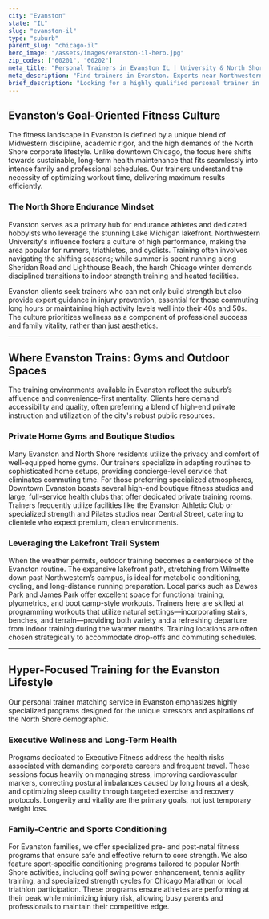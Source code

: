 ```yaml
---
city: "Evanston"
state: "IL"
slug: "evanston-il"
type: "suburb"
parent_slug: "chicago-il"
hero_image: "/assets/images/evanston-il-hero.jpg"
zip_codes: ["60201", "60202"]
meta_title: "Personal Trainers in Evanston IL | University & North Shore Fitness"
meta_description: "Find trainers in Evanston. Experts near Northwestern University, lakefront training, and specialized fitness for the North Shore community."
brief_description: "Looking for a highly qualified personal trainer in Evanston, IL? We connect busy North Shore professionals and Northwestern families with elite, certified coaches specializing in customized wellness plans. Achieve your ambitious fitness goals—whether optimizing executive health, mastering strength and longevity, or prioritizing post-natal recovery. Find the perfect match for convenient, goal-driven training right near Downtown Evanston or in the surrounding North Shore community. Stop searching and start your personalized fitness journey today."
---
```

## Evanston’s Goal-Oriented Fitness Culture

The fitness landscape in Evanston is defined by a unique blend of Midwestern discipline, academic rigor, and the high demands of the North Shore corporate lifestyle. Unlike downtown Chicago, the focus here shifts towards sustainable, long-term health maintenance that fits seamlessly into intense family and professional schedules. Our trainers understand the necessity of optimizing workout time, delivering maximum results efficiently.

### The North Shore Endurance Mindset

Evanston serves as a primary hub for endurance athletes and dedicated hobbyists who leverage the stunning Lake Michigan lakefront. Northwestern University's influence fosters a culture of high performance, making the area popular for runners, triathletes, and cyclists. Training often involves navigating the shifting seasons; while summer is spent running along Sheridan Road and Lighthouse Beach, the harsh Chicago winter demands disciplined transitions to indoor strength training and heated facilities.

Evanston clients seek trainers who can not only build strength but also provide expert guidance in injury prevention, essential for those commuting long hours or maintaining high activity levels well into their 40s and 50s. The culture prioritizes wellness as a component of professional success and family vitality, rather than just aesthetics.

---

## Where Evanston Trains: Gyms and Outdoor Spaces

The training environments available in Evanston reflect the suburb’s affluence and convenience-first mentality. Clients here demand accessibility and quality, often preferring a blend of high-end private instruction and utilization of the city's robust public resources.

### Private Home Gyms and Boutique Studios

Many Evanston and North Shore residents utilize the privacy and comfort of well-equipped home gyms. Our trainers specialize in adapting routines to sophisticated home setups, providing concierge-level service that eliminates commuting time. For those preferring specialized atmospheres, Downtown Evanston boasts several high-end boutique fitness studios and large, full-service health clubs that offer dedicated private training rooms. Trainers frequently utilize facilities like the Evanston Athletic Club or specialized strength and Pilates studios near Central Street, catering to clientele who expect premium, clean environments.

### Leveraging the Lakefront Trail System

When the weather permits, outdoor training becomes a centerpiece of the Evanston routine. The expansive lakefront path, stretching from Wilmette down past Northwestern’s campus, is ideal for metabolic conditioning, cycling, and long-distance running preparation. Local parks such as Dawes Park and James Park offer excellent space for functional training, plyometrics, and boot camp-style workouts. Trainers here are skilled at programming workouts that utilize natural settings—incorporating stairs, benches, and terrain—providing both variety and a refreshing departure from indoor training during the warmer months. Training locations are often chosen strategically to accommodate drop-offs and commuting schedules.

---

## Hyper-Focused Training for the Evanston Lifestyle

Our personal trainer matching service in Evanston emphasizes highly specialized programs designed for the unique stressors and aspirations of the North Shore demographic.

### Executive Wellness and Long-Term Health

Programs dedicated to Executive Fitness address the health risks associated with demanding corporate careers and frequent travel. These sessions focus heavily on managing stress, improving cardiovascular markers, correcting postural imbalances caused by long hours at a desk, and optimizing sleep quality through targeted exercise and recovery protocols. Longevity and vitality are the primary goals, not just temporary weight loss.

### Family-Centric and Sports Conditioning

For Evanston families, we offer specialized pre- and post-natal fitness programs that ensure safe and effective return to core strength. We also feature sport-specific conditioning programs tailored to popular North Shore activities, including golf swing power enhancement, tennis agility training, and specialized strength cycles for Chicago Marathon or local triathlon participation. These programs ensure athletes are performing at their peak while minimizing injury risk, allowing busy parents and professionals to maintain their competitive edge.